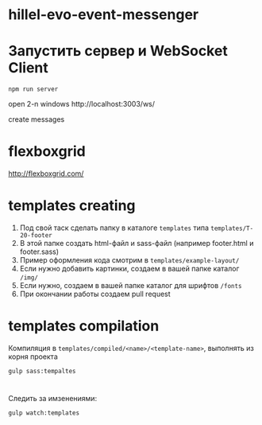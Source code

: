 # hillel-evo-event-messenger

# Запустить сервeр и WebSocket Client

`npm run server`

open 2-n windows http://localhost:3003/ws/

create messages

# flexboxgrid

http://flexboxgrid.com/

# templates creating

1. Под свой таск сделать папку в каталоге `templates` типа `templates/T-20-footer`
2. В этой папке создать html-файл и sass-файл (например footer.html и footer.sass)
3. Пример оформления кода смотрим в `templates/example-layout/`
4. Если нужно добавить картинки, создаем в вашей папке каталог `/img/`
5. Если нужно, создаем в вашей папке каталог для шрифтов `/fonts`
6. При окончании работы создаем pull request

# templates compilation

Компиляция в `templates/compiled/<name>/<template-name>`, выполнять из корня проекта

`gulp sass:tempaltes`

#

Следить за имзенениями:

`gulp watch:templates`

